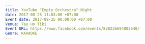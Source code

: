```yaml
---
title: YouTube "Empty Orchestra" Night
date: 2017-08-25 11:03:00 +07:00
Event date: 2017-08-25 00:00:00 +07:00
Venue: Tay Ho Tiki
Event URL: https://www.facebook.com/events/828236694002640/
Genre: KARAOKE
---
```


